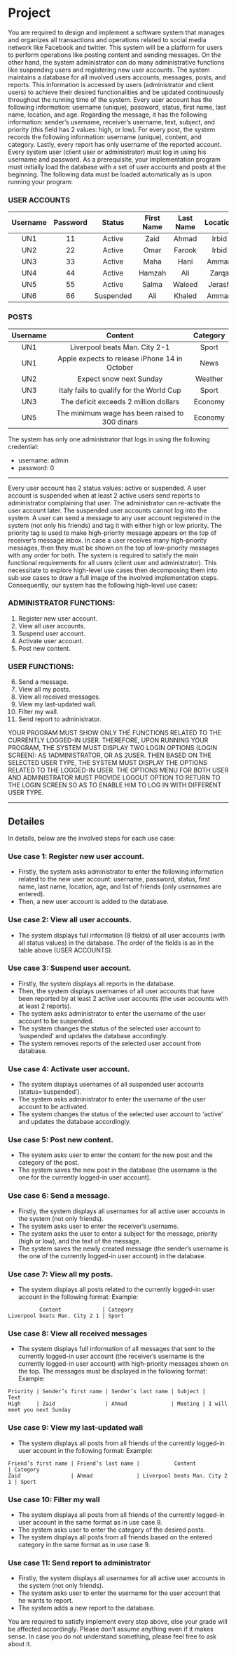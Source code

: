 # Project

You are required to design and implement a software system that manages and organizes all transactions and operations related to social media network like Facebook and twitter. This system will be a platform for users to perform operations like posting content and sending messages. On the other hand, the system administrator can do many administrative functions like suspending users and registering new user accounts.
The system maintains a database for all involved users accounts, messages, posts, and reports. This information is accessed by users (administrator and client users) to achieve their desired functionalities and be updated continuously throughout the running time of the system. Every user account has the following information: username (unique), password, status, first name, last name, location, and age. Regarding the message, it has the following information: sender’s username, receiver’s username, text, subject, and priority (this field has 2 values: high, or low). For every post, the system records the following information: username (unique), content, and category. Lastly, every report has only username of the reported account. Every system user (client user or administrator) must log in using his username and password. As a prerequisite, your implementation program must initially load the database with a set of user accounts and posts at the beginning. The following data must be loaded automatically as is upon running your program:

### USER ACCOUNTS

| Username | Password |  Status   | First Name | Last Name | Location | Age |   Friends   |
| :------: | :------: | :-------: | :--------: | :-------: | :------: | :-: | :---------: |
|   UN1    |    11    |  Active   |    Zaid    |   Ahmad   |  Irbid   | 28  |   UN2,UN3   |
|   UN2    |    22    |  Active   |    Omar    |  Farook   |  Irbid   | 30  | UN1,UN3,UN5 |
|   UN3    |    33    |  Active   |    Maha    |   Hani    |  Amman   | 42  | UN2,UN4,UN6 |
|   UN4    |    44    |  Active   |   Hamzah   |    Ali    |  Zarqa   | 37  |   UN5,UN6   |
|   UN5    |    55    |  Active   |   Salma    |  Waleed   |  Jerash  | 40  | UN1,UN3,UN4 |
|   UN6    |    66    | Suspended |    Ali     |  Khaled   |  Amman   | 26  |   UN1,UN2   |

### POSTS

| Username |                    Content                     | Category |
| :------: | :--------------------------------------------: | :------: |
|   UN1    |         Liverpool beats Man. City 2-1          |  Sport   |
|   UN1    | Apple expects to release iPhone 14 in October  |   News   |
|   UN2    |            Expect snow next Sunday             | Weather  |
|   UN3    |    Italy fails to qualify for the World Cup    |  Sport   |
|   UN3    |     The deficit exceeds 2 million dollars      | Economy  |
|   UN5    | The minimum wage has been raised to 300 dinars | Economy  |

The system has only one administrator that logs in using the following credential:

- username: admin
- password: 0

---

Every user account has 2 status values: active or suspended. A user account is suspended when at least 2 active users send reports to administrator complaining that user. The administrator can re-activate the user account later. The suspended user accounts cannot log into the system.
A user can send a message to any user account registered in the system (not only his friends) and tag it with either high or low priority. The priority tag is used to make high-priority message appears on the top of receiver’s message inbox. In case a user receives many high-priority messages, then they must be shown on the top of low-priority messages with any order for both.
The system is required to satisfy the main functional requirements for all users (client user and administrator). This necessitate to explore high-level use cases then decomposing them into sub use cases to draw a full image of the involved implementation steps. Consequently, our system has the following high-level use cases:

### ADMINISTRATOR FUNCTIONS:

1. Register new user account.
2. View all user accounts.
3. Suspend user account.
4. Activate user account.
5. Post new content.

### USER FUNCTIONS:

6. Send a message.
7. View all my posts.
8. View all received messages.
9. View my last-updated wall.
10. Filter my wall.
11. Send report to administrator.

YOUR PROGRAM MUST SHOW ONLY THE FUNCTIONS RELATED TO THE CURRENTLY LOGGED-IN USER. THEREFORE, UPON RUNNING YOUR PROGRAM, THE SYSTEM MUST DISPLAY TWO LOGIN OPTIONS (LOGIN SCREEN): AS 1ADMINISTRATOR, OR AS 2USER. THEN BASED ON THE SELECTED USER TYPE, THE SYSTEM MUST DISPLAY THE OPTIONS RELATED TO THE LOGGED-IN USER.
THE OPTIONS MENU FOR BOTH USER AND ADMINISTRATOR MUST PROVIDE LOGOUT OPTION TO RETURN TO THE LOGIN SCREEN SO AS TO ENABLE HIM TO LOG IN WITH DIFFERENT USER TYPE.

---

## Detailes

In details, below are the involved steps for each use case:

### Use case 1: Register new user account.

- Firstly, the system asks administrator to enter the following information related to the new user account: username, password, status, first name, last name, location, age, and list of friends (only usernames are entered).
- Then, a new user account is added to the database.

### Use case 2: View all user accounts.

- The system displays full information (8 fields) of all user accounts (with all status values) in the database. The order of the fields is as in the table above (USER ACCOUNTS).

### Use case 3: Suspend user account.

- Firstly, the system displays all reports in the database.
- Then, the system displays usernames of all user accounts that have been reported by at least 2 active user accounts (the user accounts with at least 2 reports).
- The system asks administrator to enter the username of the user account to be suspended.
- The system changes the status of the selected user account to ‘suspended’ and updates the database accordingly.
- The system removes reports of the selected user account from database.

### Use case 4: Activate user account.

- The system displays usernames of all suspended user accounts (status=’suspended’).
- The system asks administrator to enter the username of the user account to be activated.
- The system changes the status of the selected user account to ‘active’ and updates the database accordingly.

### Use case 5: Post new content.

- The system asks user to enter the content for the new post and the category of the post.
- The system saves the new post in the database (the username is the one for the currently logged-in user account).

### Use case 6: Send a message.

- Firstly, the system displays all usernames for all active user accounts in the system (not only friends).
- The system asks user to enter the receiver’s username.
- The system asks the user to enter a subject for the message, priority (high or low), and the text of the message.
- The system saves the newly created message (the sender’s username is the one of the currently logged-in user account) in the database.

### Use case 7: View all my posts.

- The system displays all posts related to the currently logged-in user account in the following format:
  Example:

```
          Content             | Category
Liverpool beats Man. City 2 1 | Sport
```

### Use case 8: View all received messages

- The system displays full information of all messages that sent to the currently logged-in user account (the receiver’s username is the currently logged-in user account) with high-priority messages shown on the top. The messages must be displayed in the following format:
  Example:

```
Priority | Sender’s first name | Sender’s last name | Subject |            Text
High     | Zaid                | Ahmad              | Meeting | I will meet you next Sunday
```

### Use case 9: View my last-updated wall

- The system displays all posts from all friends of the currently logged-in user account in the following format:
  Example:

```
Friend’s first name | Friend’s last name |           Content             | Category
Zaid                | Ahmad              | Liverpool beats Man. City 2 1 | Sport
```

### Use case 10: Filter my wall

- The system displays all posts from all friends of the currently logged-in user account in the same format as in use case 9.
- The system asks user to enter the category of the desired posts.
- The system displays all posts from all friends based on the entered category in the same format as in use case 9.

### Use case 11: Send report to administrator

- Firstly, the system displays all usernames for all active user accounts in the system (not only friends).
- The system asks user to enter the username for the user account that he wants to report.
- The system adds a new report to the database.

You are required to satisfy implement every step above, else your grade will be affected accordingly. Please don’t assume anything even if it makes sense. In case you do not understand something, please feel free to ask about it.
